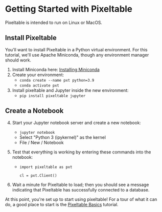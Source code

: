 # Getting Started with Pixeltable

Pixeltable is intended to run on Linux or MacOS.

## Install Pixeltable

You'll want to install Pixeltable in a Python virtual environment. For this tutorial, we'll
use Apache Miniconda, though any environment manager should work.
1. Install Miniconda here: [Installing Miniconda](https://docs.anaconda.com/free/miniconda/miniconda-install/)
2. Create your environment:
   - `conda create --name pxt python=3.9`
   - `conda activate pxt`
3. Install pixeltable and Jupyter inside the new environment:
   - `pip install pixeltable jupyter`

## Create a Notebook

4. Start your Jupyter notebook server and create a new notebook:
   - `jupyter notebook`
   - Select "Python 3 (ipykernel)" as the kernel
   - File / New / Notebook
5. Test that everything is working by entering these commands into the notebook:
   - `import pixeltable as pxt`
     
     `cl = pxt.Client()`
   
6. Wait a minute for Pixeltable to load; then you should see a message indicating that
   Pixeltable has successfully connected to a database.

At this point, you're set up to start using pixeltable! For a tour of what it can
do, a good place to start is the
[Pixeltable Basics](https://pixeltable.github.io/pixeltable/tutorials/pixeltable-basics/)
tutorial.
